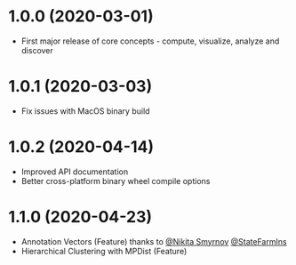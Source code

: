 # 1.0.0 (2020-03-01)
- First major release of core concepts - compute, visualize, analyze and discover

# 1.0.1 (2020-03-03)
- Fix issues with MacOS binary build

# 1.0.2 (2020-04-14)
- Improved API documentation
- Better cross-platform binary wheel compile options

# 1.1.0 (2020-04-23)
- Annotation Vectors (Feature) thanks to [@Nikita Smyrnov](https://github.com/nikita-smyrnov) [@StateFarmIns](https://github.com/StateFarmIns)
- Hierarchical Clustering with MPDist (Feature)